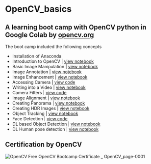 # OpenCV_basics
A learning boot camp with OpenCV python in Google Colab by [opencv.org](opencv.org)
---
The boot camp included the following concepts
- Installation of Anaconda
- Introduction to OpenCV      | [view notebook](https://github.com/RanjanRaj07/OpenCV_basics/blob/main/GettingStartedOpenCV.ipynb)
- Basic Image Manipulation    | [view notebook](https://github.com/RanjanRaj07/OpenCV_basics/blob/main/Basic_Image_Manipulation.ipynb)
- Image Annotation            | [view notebook](https://github.com/RanjanRaj07/OpenCV_basics/blob/main/Image_Annotations.ipynb)
- Image Enhancement           | [view notebook](https://github.com/RanjanRaj07/OpenCV_basics/blob/main/Image_Enhancement.ipynb)
- Accessing Camera            | [view code](https://github.com/RanjanRaj07/OpenCV_basics/blob/main/cv_camerAccess.py)
- Writing into a Video        | [view notebook](https://github.com/RanjanRaj07/OpenCV_basics/blob/main/VideoWriting.ipynb)
- Camera Filters              | [view code](https://github.com/RanjanRaj07/OpenCV_basics/blob/main/cv_camera_filters.py)
- Image Alignment             | [view notebook](https://github.com/RanjanRaj07/OpenCV_basics/blob/main/Image_Alignment.ipynb)
- Creating Panorama           | [view notebook](https://github.com/RanjanRaj07/OpenCV_basics/blob/main/Creating_Panoramas.ipynb)
- Creating HDR Images         | [view notebook](https://github.com/RanjanRaj07/OpenCV_basics/blob/main/HDR_Image.ipynb)
- Object Tracking             | [view notebook](https://github.com/RanjanRaj07/OpenCV_basics/blob/main/Object_Tracking.ipynb)
- Face Detection              | [view code](https://github.com/RanjanRaj07/OpenCV_basics/blob/main/face_detection.py)
- DL based Object Detection   | [view notebook](https://github.com/RanjanRaj07/OpenCV_basics/blob/main/DL_Based_ObjectDetection.ipynb)
- DL Human pose detection     | [view notebook](https://github.com/RanjanRaj07/OpenCV_basics/blob/main/DL_Human_pose_detection.ipynb)

## Certification by OpenCV 
![OpenCV Free OpenCV Bootcamp Certificate _ OpenCV_page-0001](https://github.com/RanjanRaj07/OpenCV_basics/assets/119508085/78900726-54d6-4552-83bb-3c7e1da699d6)
